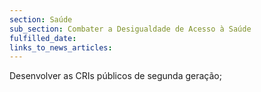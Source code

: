 ```yaml
---
section: Saúde
sub_section: Combater a Desigualdade de Acesso à Saúde
fulfilled_date:
links_to_news_articles:
---
```


Desenvolver as CRIs públicos de segunda geração;